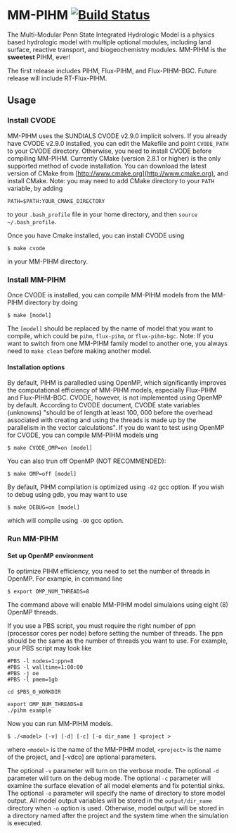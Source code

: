 MM-PIHM [![Build Status](https://travis-ci.org/PSUmodeling/MM-PIHM.svg?branch=master)](https://travis-ci.org/PSUmodeling/MM-PIHM)
=======

The Multi-Modular Penn State Integrated Hydrologic Model is a physics based hydrologic model with multiple optional modules, including land surface, reactive transport, and biogeochemistry modules.
MM-PIHM is the **sweetest** PIHM, ever!

The first release includes PIHM, Flux-PIHM, and Flux-PIHM-BGC.
Future release will include RT-Flux-PIHM.

## Usage

### Install CVODE

MM-PIHM uses the SUNDIALS CVODE v2.9.0 implicit solvers.
If you already have CVODE v2.9.0 installed, you can edit the Makefile and point `CVODE_PATH` to your CVODE directory.
Otherwise, you need to install CVODE before compiling MM-PIHM.
Currently CMake (version 2.8.1 or higher) is the only supported method of cvode installation.
You can download the latest version of CMake from [http://www.cmake.org](http://www.cmake.org), and install CMake.
Note: you may need to add CMake directory to your `PATH` variable, by adding

```shell
PATH=$PATH:YOUR_CMAKE_DIRECTORY
```

to your `.bash_profile` file in your home directory, and then `source ~/.bash_profile`.

Once you have Cmake installed, you can install CVODE using

```shell
$ make cvode
```

in your MM-PIHM directory.

### Install MM-PIHM

Once CVODE is installed, you can compile MM-PIHM models from the MM-PIHM directory by doing

```shell
$ make [model]
```

The `[model]` should be replaced by the name of model that you want to compile, which could be `pihm`, `flux-pihm`, or `flux-pihm-bgc`.
Note: If you want to switch from one MM-PIHM family model to another one, you always need to `make clean` before making another model.

#### Installation options

By default, PIHM is paralledled using OpenMP, which significantly improves the computational efficiency of MM-PIHM models, especially Flux-PIHM and Flux-PIHM-BGC.
CVODE, however, is not implemented using OpenMP by default.
According to CVODE document, CVODE state variables (unknowns) "should be of length at least 100, 000 before the overhead associated with creating and using the threads is made up by the parallelism in the vector calculations".
If you do want to test using OpenMP for CVODE, you can compile MM-PIHM models uing 

```shell
$ make CVODE_OMP=on [model]
```

You can also trun off OpenMP (NOT RECOMMENDED):

```shell
$ make OMP=off [model]
```

By default, PIHM compilation is optimized using `-O2` gcc option.
If you wish to debug using gdb, you may want to use

```shell
$ make DEBUG=on [model]
```

which will compile using `-O0` gcc option.

### Run MM-PIHM

#### Set up OpenMP environment

To optimize PIHM efficiency, you need to set the number of threads in OpenMP.
For example, in command line

```shell
$ export OMP_NUM_THREADS=8
```

The command above will enable MM-PIHM model simulaions using eight (8) OpenMP threads.

If you use a PBS script, you must require the right number of ppn (processor cores per node) before setting the number of threads.
The ppn should be the same as the number of threads you want to use.
For example, your PBS script may look like

```shell
#PBS -l nodes=1:ppn=8
#PBS -l walltime=1:00:00
#PBS -j oe
#PBS -l pmem=1gb

cd $PBS_O_WORKDIR

export OMP_NUM_THREADS=8
./pihm example
```

Now you can run MM-PIHM models.

```shell
$ ./<model> [-v] [-d] [-c] [-o dir_name ] <project >
```

where `<model>` is the name of the MM-PIHM model, `<project>` is the name of the project, and [-vdco] are
optional parameters.

The optional `-v` parameter will turn on the verbose mode.
The optional `-d` parameter will turn on the debug mode.
The optional `-c` parameter will examine the surface elevation of all model elements and fix potential sinks.
The optional `-o` parameter will specify the name of directory to store model output.
All model output variables will be stored in the `output/dir_name` directory when `-o` option is used.
Otherwise, model output will be stored in a directory named after the project and the system time when the simulation is executed.
